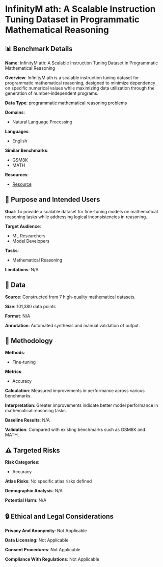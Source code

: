# InfinityM ath: A Scalable Instruction Tuning Dataset in Programmatic Mathematical Reasoning

## 📊 Benchmark Details

**Name**: InfinityM ath: A Scalable Instruction Tuning Dataset in Programmatic Mathematical Reasoning

**Overview**: InfinityM ath is a scalable instruction tuning dataset for programmatic mathematical reasoning, designed to minimize dependency on specific numerical values while maximizing data utilization through the generation of number-independent programs.

**Data Type**: programmatic mathematical reasoning problems

**Domains**:
- Natural Language Processing

**Languages**:
- English

**Similar Benchmarks**:
- GSM8K
- MATH

**Resources**:
- [Resource](https://huggingface.co/datasets/flagopen/InfinityMATH)

## 🎯 Purpose and Intended Users

**Goal**: To provide a scalable dataset for fine-tuning models on mathematical reasoning tasks while addressing logical inconsistencies in reasoning.

**Target Audience**:
- ML Researchers
- Model Developers

**Tasks**:
- Mathematical Reasoning

**Limitations**: N/A

## 💾 Data

**Source**: Constructed from 7 high-quality mathematical datasets.

**Size**: 101,380 data points

**Format**: N/A

**Annotation**: Automated synthesis and manual validation of output.

## 🔬 Methodology

**Methods**:
- Fine-tuning

**Metrics**:
- Accuracy

**Calculation**: Measured improvements in performance across various benchmarks.

**Interpretation**: Greater improvements indicate better model performance in mathematical reasoning tasks.

**Baseline Results**: N/A

**Validation**: Compared with existing benchmarks such as GSM8K and MATH.

## ⚠️ Targeted Risks

**Risk Categories**:
- Accuracy

**Atlas Risks**:
No specific atlas risks defined

**Demographic Analysis**: N/A

**Potential Harm**: N/A

## 🔒 Ethical and Legal Considerations

**Privacy And Anonymity**: Not Applicable

**Data Licensing**: Not Applicable

**Consent Procedures**: Not Applicable

**Compliance With Regulations**: Not Applicable
